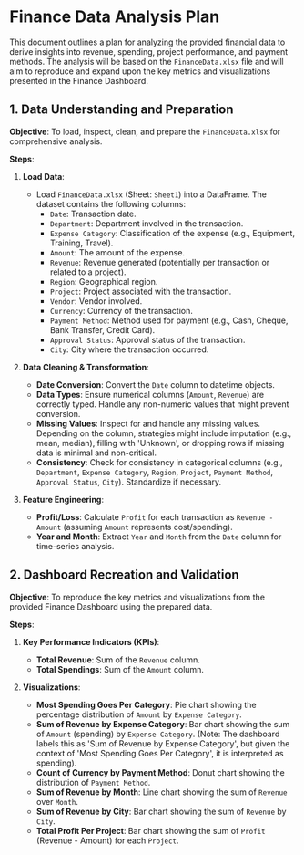 # Finance Data Analysis Plan

This document outlines a plan for analyzing the provided financial data to derive insights into revenue, spending, project performance, and payment methods. The analysis will be based on the `FinanceData.xlsx` file and will aim to reproduce and expand upon the key metrics and visualizations presented in the Finance Dashboard.

## 1. Data Understanding and Preparation

**Objective**: To load, inspect, clean, and prepare the `FinanceData.xlsx` for comprehensive analysis.

**Steps**:

1.  **Load Data**:
    *   Load `FinanceData.xlsx` (Sheet: `Sheet1`) into a DataFrame. The dataset contains the following columns:
        *   `Date`: Transaction date.
        *   `Department`: Department involved in the transaction.
        *   `Expense Category`: Classification of the expense (e.g., Equipment, Training, Travel).
        *   `Amount`: The amount of the expense.
        *   `Revenue`: Revenue generated (potentially per transaction or related to a project).
        *   `Region`: Geographical region.
        *   `Project`: Project associated with the transaction.
        *   `Vendor`: Vendor involved.
        *   `Currency`: Currency of the transaction.
        *   `Payment Method`: Method used for payment (e.g., Cash, Cheque, Bank Transfer, Credit Card).
        *   `Approval Status`: Approval status of the transaction.
        *   `City`: City where the transaction occurred.

2.  **Data Cleaning & Transformation**:
    *   **Date Conversion**: Convert the `Date` column to datetime objects.
    *   **Data Types**: Ensure numerical columns (`Amount`, `Revenue`) are correctly typed. Handle any non-numeric values that might prevent conversion.
    *   **Missing Values**: Inspect for and handle any missing values. Depending on the column, strategies might include imputation (e.g., mean, median), filling with 'Unknown', or dropping rows if missing data is minimal and non-critical.
    *   **Consistency**: Check for consistency in categorical columns (e.g., `Department`, `Expense Category`, `Region`, `Project`, `Payment Method`, `Approval Status`, `City`). Standardize if necessary.

3.  **Feature Engineering**:
    *   **Profit/Loss**: Calculate `Profit` for each transaction as `Revenue - Amount` (assuming `Amount` represents cost/spending).
    *   **Year and Month**: Extract `Year` and `Month` from the `Date` column for time-series analysis.

## 2. Dashboard Recreation and Validation

**Objective**: To reproduce the key metrics and visualizations from the provided Finance Dashboard using the prepared data.

**Steps**:

1.  **Key Performance Indicators (KPIs)**:
    *   **Total Revenue**: Sum of the `Revenue` column.
    *   **Total Spendings**: Sum of the `Amount` column.

2.  **Visualizations**:
    *   **Most Spending Goes Per Category**: Pie chart showing the percentage distribution of `Amount` by `Expense Category`.
    *   **Sum of Revenue by Expense Category**: Bar chart showing the sum of `Amount` (spending) by `Expense Category`. (Note: The dashboard labels this as 'Sum of Revenue by Expense Category', but given the context of 'Most Spending Goes Per Category', it is interpreted as spending).
    *   **Count of Currency by Payment Method**: Donut chart showing the distribution of `Payment Method`.
    *   **Sum of Revenue by Month**: Line chart showing the sum of `Revenue` over `Month`.
    *   **Sum of Revenue by City**: Bar chart showing the sum of `Revenue` by `City`.
    *   **Total Profit Per Project**: Bar chart showing the sum of `Profit` (Revenue - Amount) for each `Project`.

